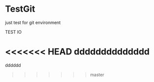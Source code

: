 # TestGit
just test for git environment


TEST IO

<<<<<<< HEAD
dddddddddddddd
=======
dddddd
>>>>>>> master
